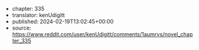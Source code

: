 - chapter: 335
- translator: kenUdigitt
- published: 2024-02-19T13:02:45+00:00
- source: https://www.reddit.com/user/kenUdigitt/comments/1aumrvs/novel_chapter_335
